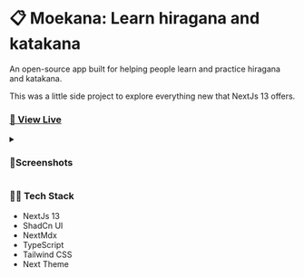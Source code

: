 # 📋 Moekana: Learn hiragana and katakana

An open-source app built for helping people learn and practice hiragana and katakana.

This was a little side project to explore everything new that NextJs 13 offers.

### [🚀 View Live](https://moekana.destructo.dev)

<details>
  <summary><h3>🌈Screenshots</h3></summary>
  
  <img src="https://imgur.com/UONj3E9.png" width="230"/>
  <img src="https://imgur.com/SiCxJ5U.png" width="230"/>
  <img src="https://imgur.com/nolQT5h.png" width="230"/>
  <img src="https://imgur.com/c7gJgce.png" width="230"/>
  
</details>

### 👨‍🎓 Tech Stack
- NextJs 13
- ShadCn UI
- NextMdx
- TypeScript
- Tailwind CSS
- Next Theme
